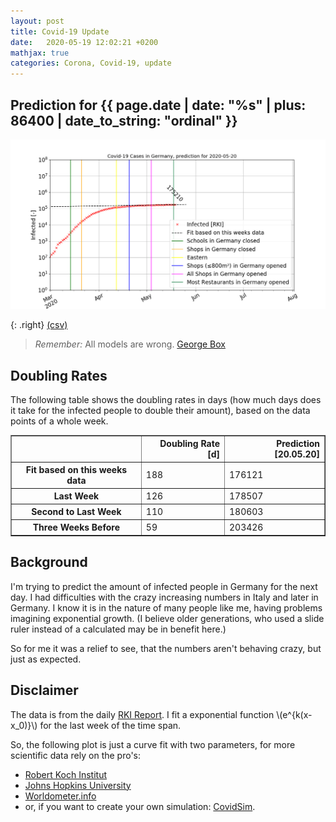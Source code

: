 ```yaml
---
layout: post
title: Covid-19 Update
date:   2020-05-19 12:02:21 +0200
mathjax: true
categories: Corona, Covid-19, update
---
```


## Prediction for {{ page.date | date: "%s" | plus: 86400 | date_to_string: "ordinal" }}

![Logistic curve of corona virus progression](/assets/images/200520_corona.png)

{: .right}
[(csv)](/covid-19_germany.csv)

> *Remember:* All models are wrong. [George Box](https://en.wikipedia.org/wiki/All_models_are_wrong)

## Doubling Rates

The following table shows the doubling rates in days (how much days does it take for the infected people to double their amount),
based on the data points of a whole week.

<!-- markdownlint-disable no-inline-html -->
<table border="1" class="dataframe">
  <thead>
    <tr style="text-align: right;">
      <th></th>
      <th>Doubling Rate [d]</th>
      <th>Prediction [20.05.20]</th>
    </tr>
  </thead>
  <tbody>
    <tr>
      <th>Fit based on this weeks data</th>
      <td>188</td>
      <td>176121</td>
    </tr>
    <tr>
      <th>Last Week</th>
      <td>126</td>
      <td>178507</td>
    </tr>
    <tr>
      <th>Second to Last Week</th>
      <td>110</td>
      <td>180603</td>
    </tr>
    <tr>
      <th>Three Weeks Before</th>
      <td>59</td>
      <td>203426</td>
    </tr>
  </tbody>
</table>
<!-- markdownlint-enable no-inline-html -->

## Background

I'm trying to predict the amount of infected people in Germany for the next day. I had
difficulties with the crazy increasing numbers in Italy and later in Germany. I know it is
in the nature of many people like me, having problems imagining exponential growth. (I
believe older generations, who used a slide ruler instead of a calculated may be in benefit
here.)

So for me it was a relief to see, that the numbers aren't behaving crazy, but just as
expected.

## Disclaimer

The data is from the daily [RKI
Report](https://www.rki.de/DE/Content/InfAZ/N/Neuartiges_Coronavirus/Fallzahlen.html). I
fit a exponential function \\(e^{k(x-x_0)}\\) for the last week of the time span.

So, the following plot is just a curve fit with two parameters, for more scientific data
rely on the pro's:

* [Robert Koch Institut](https://www.rki.de/DE/Content/InfAZ/N/Neuartiges_Coronavirus/nCoV.html)
* [Johns Hopkins University](https://gisanddata.maps.arcgis.com/apps/opsdashboard/index.html#/bda7594740fd40299423467b48e9ecf6)
* [Worldometer.info](https://www.worldometers.info/coronavirus/country/germany/)
* or, if you want to create your own simulation: [CovidSim](http://covidsim.eu).
